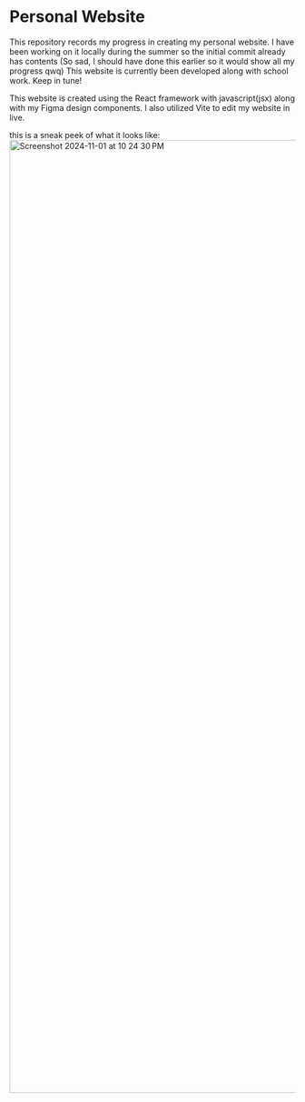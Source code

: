 # Personal Website

This repository records my progress in creating my personal website. I have been working on it locally during the summer so the initial commit already has contents (So sad, I should have done this earlier so it would show all my progress qwq) This website is currently been developed along with school work. Keep in tune!

This website is created using the React framework with javascript(jsx) along with my Figma design components. I also utilized Vite to edit my website in live. 

this is a sneak peek of what it looks like:
<img width="1677" alt="Screenshot 2024-11-01 at 10 24 30 PM" src="https://github.com/user-attachments/assets/da719613-1244-43ce-9ae1-62b4a2b6d416">
